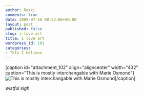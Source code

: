 ```yaml
---
author: Roxxi
comments: true
date: 2009-07-10 00:53:06+00:00
layout: post
published: false
slug: i-love-art
title: I love art
wordpress_id: 101
categories:
- This I believe
---
```


[caption id="attachment_102" align="aligncenter" width="432" caption="This is mostly interchangable with Marie Osmond"]![This is mostly interchangable with Marie Osmond](/img/2009/07/proper-palin.jpg)[/caption]

*wistful sigh*
